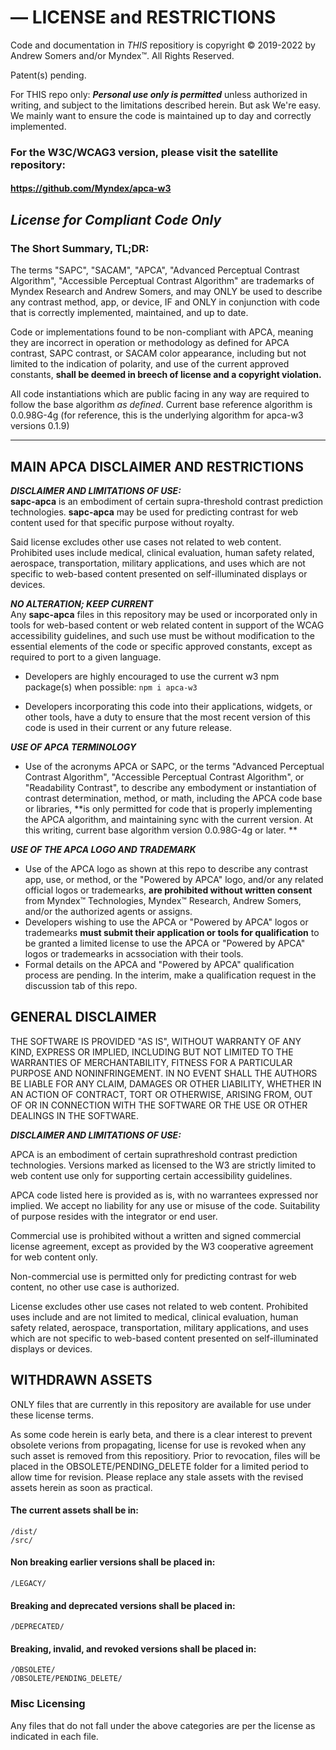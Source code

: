 # — LICENSE and RESTRICTIONS

Code and documentation in _THIS_ repositiory is copyright © 2019-2022 by Andrew Somers and/or Myndex™. All Rights Reserved.

Patent(s) pending.

For THIS repo only: _**Personal use only is permitted**_ unless authorized in writing, and subject to the limitations described herein. But ask We're easy. We mainly want to ensure the code is maintained up to day and correctly implemented.

### For the W3C/WCAG3 version, please visit the satellite repository:     
#### https://github.com/Myndex/apca-w3

## _License for Compliant Code Only_
### The Short Summary, TL;DR:

The terms "SAPC", "SACAM", "APCA", "Advanced Perceptual Contrast Algorithm", "Accessible Perceptual Contrast Algorithm" are trademarks of Myndex Research and Andrew Somers, and may ONLY be used to describe any contrast method, app, or device, IF and ONLY in conjunction with code that is correctly implemented, maintained, and up to date.

Code or implementations found to be non-compliant with APCA, meaning they are incorrect in operation or methodology as defined for APCA contrast, SAPC contrast, or SACAM color appearance, including but not limited to the indication of polarity, and use of the current approved constants, **shall be deemed in breech of license and a copyright violation.**

All code instantiations which are public facing in any way are required to follow the base algorithm _as defined_. Current base reference algorithm is 0.0.98G-4g (for reference, this is the underlying algorithm for apca-w3 versions 0.1.9)

-----
## MAIN APCA DISCLAIMER AND RESTRICTIONS

_**DISCLAIMER AND LIMITATIONS OF USE:**_       
**sapc-apca** is an embodiment of certain supra-threshold
contrast prediction technologies. **sapc-apca**  may be
used for predicting contrast for web content used for that
specific purpose without royalty.

Said license excludes other use cases
not related to web content. Prohibited uses include
medical, clinical evaluation, human safety related,
aerospace, transportation, military applications, 
and uses which are not specific to web-based content
presented on self-illuminated displays or devices.

_**NO ALTERATION; KEEP CURRENT**_     
Any **sapc-apca** files in this repository may be used or incorporated only in tools for web-based content or web related content in support of the WCAG accessibility guidelines, and such use must be without modification to the essential elements of the code or specific approved constants, except as required to port to a given language.

- Developers are highly encouraged to use the current w3 npm package(s) when possible:  ` npm i apca-w3 `

- Developers incorporating this code into their applications, widgets, or other tools, have a duty to ensure that the most recent version of this code is used in their current or any future release. 


_**USE OF APCA TERMINOLOGY**_     
- Use of the acronyms APCA or SAPC, or the terms "Advanced Perceptual Contrast Algorithm", "Accessible Perceptual Contrast Algorithm", or "Readability Contrast", to describe any embodyment or instantiation of contrast determination, method, or math, including the APCA code base or libraries, **is only permitted for code that is properly implementing the APCA algorithm, and maintaining sync with the current version. At this writing, current base algorithm version 0.0.98G-4g or later. **

_**USE OF THE APCA LOGO AND TRADEMARK**_     
- Use of the APCA logo as shown at this repo to describe any contrast app, use, or method, or the "Powered by APCA" logo, and/or any related official logos or trademearks, **are prohibited without written consent** from Myndex™ Technologies, Myndex™ Research, Andrew Somers, and/or the authorized agents or assigns.
- Developers wishing to use the APCA or "Powered by APCA" logos or trademearks **must submit their application or tools for qualification** to be granted a limited license to use the APCA or "Powered by APCA" logos or trademearks in acssociation with their tools.
- Formal details on the APCA and "Powered by APCA" qualification process are pending. In the interim, make a qualification request in the discussion tab of this repo.


## GENERAL DISCLAIMER

THE SOFTWARE IS PROVIDED "AS IS", WITHOUT WARRANTY OF ANY KIND, EXPRESS OR IMPLIED, INCLUDING BUT NOT LIMITED TO THE WARRANTIES OF MERCHANTABILITY, FITNESS FOR A PARTICULAR PURPOSE AND NONINFRINGEMENT. IN NO EVENT SHALL THE AUTHORS BE LIABLE FOR ANY CLAIM, DAMAGES OR OTHER LIABILITY, WHETHER IN AN ACTION OF CONTRACT, TORT OR OTHERWISE, ARISING FROM, OUT OF OR IN CONNECTION WITH THE SOFTWARE OR THE USE OR OTHER DEALINGS IN THE SOFTWARE.

**_DISCLAIMER AND LIMITATIONS OF USE:_**

APCA is an embodiment of certain suprathreshold contrast
prediction technologies. Versions marked as licensed to 
the W3 are strictly limited to web content use only for 
supporting certain accessibility guidelines.

APCA code listed here is provided as is, with no 
warrantees expressed nor implied. We accept no 
liability for any use or misuse of the code. 
Suitability of  purpose resides with the 
integrator or end user.

Commercial use is prohibited without a written 
and signed commercial license agreement, except 
as provided by the W3 cooperative agreement for 
web content only.

Non-commercial use is permitted only for 
predicting contrast for web content, no 
other use case is authorized.

License excludes other use cases not related to web 
content. Prohibited uses include and are not limited 
to medical, clinical evaluation, human safety related, 
aerospace, transportation, military applications, and 
uses which are not specific to web-based content 
presented on self-illuminated displays or devices.

## WITHDRAWN ASSETS
ONLY files that are currently in this repository are available for use under these license terms.

As some code herein is early beta, and there is a clear interest to prevent obsolete verions from propagating, license for use is revoked when any such asset is removed from this repositiory. Prior to revocation, files will be placed in the OBSOLETE/PENDING_DELETE folder for a limited period to allow time for revision. Please replace any stale assets with the revised assets herein as soon as practical.

#### The current assets shall be in:
    /dist/    
    /src/
#### Non breaking earlier versions shall be placed in:
    /LEGACY/
#### Breaking and deprecated versions shall be placed in:
    /DEPRECATED/
#### Breaking, invalid, and revoked versions shall be placed in:
    /OBSOLETE/    
    /OBSOLETE/PENDING_DELETE/

### Misc Licensing
Any files that do not fall under the above categories are per the license as indicated in each file.

